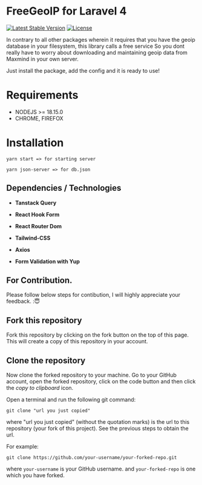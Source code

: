 FreeGeoIP for Laravel 4 
=======================


[![Latest Stable Version](https://poser.pugx.org/buonzz/laravel-4-freegeoip/v/stable.svg)](https://packagist.org/packages/buonzz/laravel-4-freegeoip)
[![License](https://poser.pugx.org/buonzz/laravel-4-freegeoip/license.svg)](https://packagist.org/packages/buonzz/laravel-4-freegeoip)


In contrary to all other packages wherein it requires that you have the geoip database in your filesystem, this library calls a free service
So you dont really have to worry about downloading and maintaining geoip data from Maxmind in your own server.

Just install the package, add the config and it is ready to use!


Requirements
============

* NODEJS >= 18.15.0
* CHROME, FIREFOX

Installation
============

    yarn start => for starting server

    yarn json-server => for db.json


## Dependencies / Technologies

 - **Tanstack Query** 

 - **React Hook Form** 
 - **React Router Dom** 
 - **Tailwind-CSS** 
 - **Axios** 

 - **Form Validation with Yup**
 

## For Contribution.

Please follow below steps for contibution, I will highly appreciate your feedback. :😇

## Fork this repository

Fork this repository by clicking on the fork button on the top of this page.
This will create a copy of this repository in your account.

## Clone the repository


Now clone the forked repository to your machine. Go to your GitHub account, open the forked repository, click on the code button and then click the _copy to clipboard_ icon.

Open a terminal and run the following git command:

```
git clone "url you just copied"
```

where "url you just copied" (without the quotation marks) is the url to this repository (your fork of this project). See the previous steps to obtain the url.


For example:

```
git clone https://github.com/your-username/your-forked-repo.git
```

where `your-username` is your GitHub username. and `your-forked-repo` is one which you have forked.